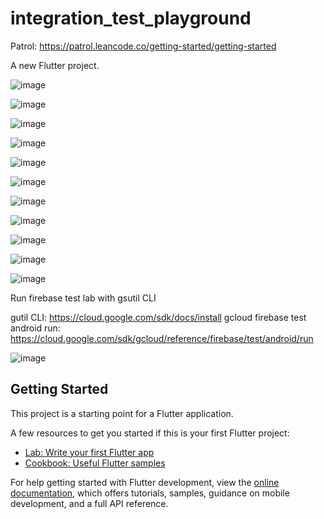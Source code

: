 # integration_test_playground

Patrol: https://patrol.leancode.co/getting-started/getting-started

A new Flutter project.

![image](https://github.com/OrlandoEduardo101/integration_test_playground/assets/37966182/9deaba95-0c67-41f1-9af5-baca4575e980)

![image](https://github.com/OrlandoEduardo101/integration_test_playground/assets/37966182/09d52fef-3bf2-46b7-a7db-ffff6b28630d)

![image](https://github.com/OrlandoEduardo101/integration_test_playground/assets/37966182/7ab2ad3d-5cd7-4ee6-82c7-4bc88b1a9910)

![image](https://github.com/OrlandoEduardo101/integration_test_playground/assets/37966182/f69d8006-cad6-4f6a-b74c-5893a45bb0bc)

![image](https://github.com/OrlandoEduardo101/integration_test_playground/assets/37966182/478ffe86-357b-462f-b7bd-54ee78ee9ccf)

![image](https://github.com/OrlandoEduardo101/integration_test_playground/assets/37966182/a747a708-ec18-4c62-8795-ee419ecb8b8f)

![image](https://github.com/OrlandoEduardo101/integration_test_playground/assets/37966182/781b41f7-a53f-49af-9cab-3dc7aa3ab648)

![image](https://github.com/OrlandoEduardo101/integration_test_playground/assets/37966182/1d9a93cc-4709-4c63-9182-671d4b756e43)

![image](https://github.com/OrlandoEduardo101/integration_test_playground/assets/37966182/219ebe3b-f89e-4c6b-93c4-1bfae890c4b9)

![image](https://github.com/OrlandoEduardo101/integration_test_playground/assets/37966182/e083cc4b-0907-4f1d-b0e6-5cfe7eed70d0)

![image](https://github.com/OrlandoEduardo101/integration_test_playground/assets/37966182/5469d2e3-637c-4160-a857-e95f64f3f5f6)

Run firebase test lab with gsutil CLI

gutil CLI: https://cloud.google.com/sdk/docs/install
gcloud firebase test android run: https://cloud.google.com/sdk/gcloud/reference/firebase/test/android/run

![image](https://github.com/OrladoEduardo101/integration_test_playground/assets/37966182/5c67cb87-8417-498a-852a-e79876ee2a5b)

## Getting Started

This project is a starting point for a Flutter application.

A few resources to get you started if this is your first Flutter project:

- [Lab: Write your first Flutter app](https://docs.flutter.dev/get-started/codelab)
- [Cookbook: Useful Flutter samples](https://docs.flutter.dev/cookbook)

For help getting started with Flutter development, view the
[online documentation](https://docs.flutter.dev/), which offers tutorials,
samples, guidance on mobile development, and a full API reference.
